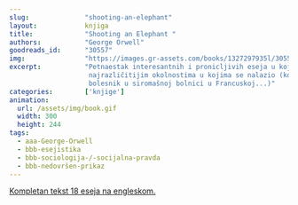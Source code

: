 ```yaml
---
slug:              "shooting-an-elephant"
layout:            knjiga
title:             "Shooting an Elephant "
authors:           "George Orwell"
goodreads_id:      "30557"
img:               "https://images.gr-assets.com/books/1327297935l/30557.jpg"
excerpt:           "Petnaestak interesantnih i pronicljivih eseja u kojima Orvel opisuje svoja iskustva i zapažanja u 
                    najrazličitijim okolnostima u kojima se nalazio (kolonijalni administrator u Burmi, prodavac u knjižari,
                    bolesnik u siromašnoj bolnici u Francuskoj...)"
categories:        ['knjige']
animation:
  url: /assets/img/book.gif
  width: 300
  height: 244
tags:
  - aaa-George-Orwell
  - bbb-esejistika
  - bbb-sociologija-/-socijalna-pravda
  - bbb-nedovršen-prikaz
---
```


<a class="external" href="http://orwell.ru/library/books/htm_file/se">Kompletan tekst 18 eseja na engleskom.</a>
